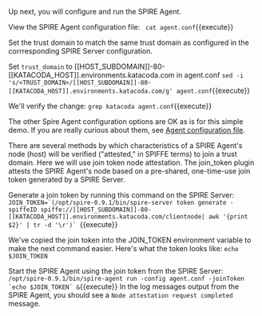 Up next, you will configure and run the SPIRE Agent.

View the SPIRE Agent configuration file:
` cat agent.conf`{{execute}}

Set the trust domain to match the same trust domain as configured in the corrresponding SPIRE Server configuration.

Set `trust_domain` to [[HOST_SUBDOMAIN]]-80-[[KATACODA_HOST]].environments.katacoda.com in agent.conf
`sed -i 's/<TRUST_DOMAIN>/[[HOST_SUBDOMAIN]]-80-[[KATACODA_HOST]].environments.katacoda.com/g' agent.conf`{{execute}}

We'll verify the change:
`grep katacoda agent.conf`{{execute}}

The other Spire Agent configuration options are OK as is for this simple demo. If you are really curious about them, see [Agent configuration file](https://github.com/spiffe/spire/blob/master/doc/spire_agent.md#agent-configuration-file).

There are several methods by which characteristics of a SPIRE Agent's node (host) will be verified ("attested," in SPIFFE terms) to join a trust domain. Here we will use join token node attestation. The join_token plugin attests the SPIRE Agent's node based on a pre-shared, one-time-use join token generated by a SPIRE Server.

Generate a join token by running this command on the SPIRE Server:
``JOIN_TOKEN=`(/opt/spire-0.9.1/bin/spire-server token generate -spiffeID spiffe://[[HOST_SUBDOMAIN]]-80-[[KATACODA_HOST]].environments.katacoda.com/clientnode| awk '{print $2}' | tr -d '\r')` ``{{execute}}

We've copied the join token into the JOIN_TOKEN environment variable to make the next command easier. Here's what the token looks like:
`echo $JOIN_TOKEN`

Start the SPIRE Agent using the join token from the SPIRE Server:
``/opt/spire-0.9.1/bin/spire-agent run -config agent.conf -joinToken `echo $JOIN_TOKEN` &``{{execute}}
In the log messages output from the SPIRE Agent, you should see a `Node attestation request completed` message.
